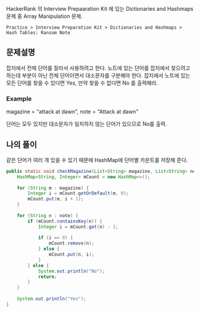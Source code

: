 HackerRank 의 Interview Prepaaration Kit 에 있는 Dictionaries and Hashmaps 문제 중 Array Manipulation 문제.

`Practice > Interview Preparation Kit > Dictionaries and Hashmaps > Hash Tables: Ransom Note`

## 문제설명

잡지에서 전체 단어를 잘라서 사용하려고 한다. 노트에 있는 단어를 잡지에서 찾으려고 하는데 부분이 아닌 전체 단어이면서 대소문자를 구분해야 한다.
잡지에서 노트에 있는 모든 단어를 찾을 수 있다면 Yes, 만약 찾을 수 없다면 No 를 출력해라.

### Example

magazine = "attack at dawn", note = "Attack at dawn"

단어는 모두 있지만 대소문자가 일치하지 않는 단어가 있으므로 No를 출력.

## 나의 풀이

같은 단어가 여러 개 있을 수 있기 때문에 HashMap에 단어별 카운트를 저장해 준다.

```java
public static void checkMagazine(List<String> magazine, List<String> note) {
    HashMap<String, Integer> mCount = new HashMap<>();
    
    for (String m : magazine) {
        Integer i = mCount.getOrDefault(m, 0);
        mCount.put(m, i + 1);
    }
    
    for (String n : note) {
        if (mCount.containsKey(n)) {
            Integer i = mCount.get(n) - 1;
            
            if (i == 0) {
                mCount.remove(n);
            } else {
                mCount.put(n, i);
            }
        } else {
            System.out.println("No");
            return;
        }
    }
    
    System.out.println("Yes");
}
```